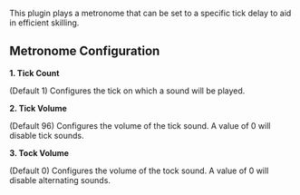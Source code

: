 This plugin plays a metronome that can be set to a specific tick delay to aid in efficient skilling.

## Metronome Configuration

**1. Tick Count**

(Default 1) Configures the tick on which a sound will be played.

**2. Tick Volume**

(Default 96) Configures the volume of the tick sound. A value of 0 will disable tick sounds.

**3. Tock Volume**

(Default 0) Configures the volume of the tock sound. A value of 0 will disable alternating sounds.